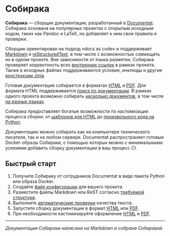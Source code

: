 # Собирака

**Собирака** — сборщик документации, разработанный в [Documentat](https://documentat.io/). Собирака основана на популярных проектах с открытым исходным кодом, таких как Pandoc и LaTeX, но добавляет к ним свои правила и проверки.

Сборщик ориентирован на подход «docs as code» и поддерживает [Markdown](writing/markdown.md) и [reStructuredText](writing/rest.md), в том числе с возможностью совмещать их в одном проекте. Вне зависимости от языка разметки, Собирака проверяет корректность всех [внутренних ссылок](writing/links.md) в рамках проекта. Также в исходных файлах поддерживаются условия, инклюды и другие [конструкции Jinja](writing/jinja.md).

Готовая документация собирается в форматах [HTML](build-html/) и [PDF](build-pdf/). Для формата HTML поддерживается [поиск по документации](overview/search.md). В рамках одного проекта возможно собирать [несколько документов](overview/terms.md), в том числе [на разных языках](overview/multilang.md).

Собирака предоставляет богатые возможности по кастомизации процесса сборки: от [шаблонов для HTML](build-html/web-customization.md#template) до [произвольного кода на Python](reference/processor-api.md).

Документацию можно собирать как на компьютере технического писателя, так и на любом сервере. Documentat распространяет готовые Docker-образы Собираки, с помощью которых можно с минимальными усилиями добавить сборку документации в ваш процесс CI.

## Быстрый старт

1. Получите Собираку от сотрудников Documentat в виде пакета Python или образа Docker.
1. Создайте [файл конфигурации](reference/configuration.md) для вашего проекта.
1. Разместите файлы Markdown или ReST согласно [требуемой структуре](overview/).
1. Выполните [автоматические проверки](overview/prover.md) качества текста.
1. Запустите сборку документации в формат [HTML](build-html/web.md) или [PDF](build-pdf/weasyprint.md).
1. При необходимости кастомизируйте оформление [HTML](build-html/web-customization.md) и [PDF](build-pdf/weasyprint-customization.md).

----

_Документация Собираки написана на Markdown и собрана Собиракой._